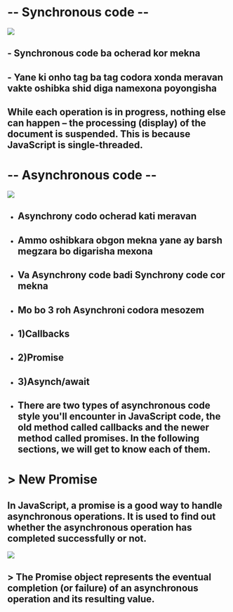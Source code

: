 # -- Synchronous code --
![](https://th.bing.com/th/id/R.f229c3061a7440274445d50622ed296c?rik=jZ3tDu6aJXTFOQ&pid=ImgRaw&r=0)
## - Synchronous code ba ocherad kor mekna 
## - Yane ki onho tag ba tag codora xonda meravan vakte oshibka shid diga namexona poyongisha
## While each operation is in progress, nothing else can happen – the processing (display) of the document is suspended. This is because JavaScript is single-threaded.
# -- Asynchronous code --
![](https://th.bing.com/th/id/OIP.DKk0FVYVE5aSi88g7UqpzAHaDu?rs=1&pid=ImgDetMain)
+ ## Asynchrony codo ocherad kati meravan
+ ## Ammo oshibkara obgon mekna yane ay barsh megzara bo digarisha mexona
+ ## Va Asynchrony code badi Synchrony code cor mekna
+ ## Mo bo 3 roh Asynchroni codora mesozem
+ ## 1)Callbacks
+ ## 2)Promise
+ ## 3)Asynch/await
+ ## There are two types of asynchronous code style you'll encounter in JavaScript code, the old method called callbacks and the newer method called promises. In the following sections, we will get to know each of them.
# > New Promise
## In JavaScript, a promise is a good way to handle asynchronous operations. It is used to find out whether the asynchronous operation has completed successfully or not.
![](https://th.bing.com/th/id/R.b521348fff576a9ba03a68003aa5bbcb?rik=t5rG7iPqvaSB8w&pid=ImgRaw&r=0)
## > The Promise object represents the eventual completion (or failure) of an asynchronous operation and its resulting value.

